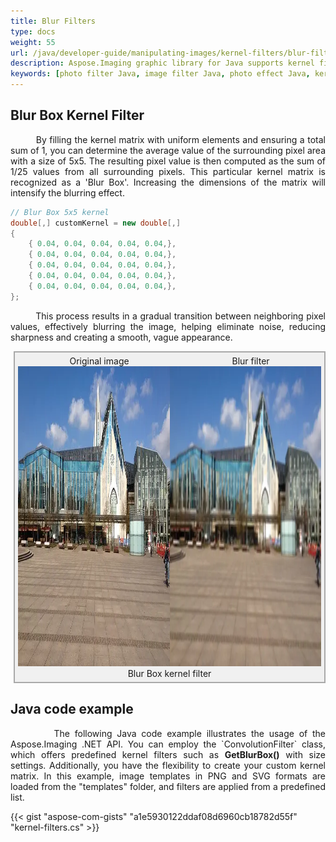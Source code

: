 ```yaml
---
title: Blur Filters
type: docs
weight: 55
url: /java/developer-guide/manipulating-images/kernel-filters/blur-filter/
description: Aspose.Imaging graphic library for Java supports kernel filters such Blur as well as custom kernels.
keywords: [photo filter Java, image filter Java, photo effect Java, kernel filter, blur image, blur filter, blur box filter, kernel matrix, convolution operation, custom kernel filter]
---
```


## Blur Box Kernel Filter

<p align='justify'>
&nbsp;&nbsp;&nbsp;&nbsp;&nbsp;&nbsp;&nbsp;&nbsp;
By filling the kernel matrix with uniform elements and ensuring a total sum of 1, you can determine the average value of the surrounding pixel area with a size of 5x5. The resulting pixel value is then computed as the sum of 1/25 values from all surrounding pixels. This particular kernel matrix is recognized as a 'Blur Box'. Increasing the dimensions of the matrix will intensify the blurring effect.
</p>

```cs
// Blur Box 5x5 kernel
double[,] customKernel = new double[,]
{
    { 0.04, 0.04, 0.04, 0.04, 0.04,},
    { 0.04, 0.04, 0.04, 0.04, 0.04,},
    { 0.04, 0.04, 0.04, 0.04, 0.04,},
    { 0.04, 0.04, 0.04, 0.04, 0.04,},
    { 0.04, 0.04, 0.04, 0.04, 0.04,},
};
```
<p align='justify'>
&nbsp;&nbsp;&nbsp;&nbsp;&nbsp;&nbsp;&nbsp;&nbsp;
This process results in a gradual transition between neighboring pixel values, effectively blurring the image, helping eliminate noise, reducing sharpness and creating a smooth, vague appearance.
</p>

<style>
   .frame {
    border: 2px solid darkgray;
    padding: 5px;
    margin: 10px 0 5px 5px;
    background: #f0f0f0;
    align-items: center;
   }
   .marginauto {
    margin: 10px auto 20px;
    display: block;
   }
   .frame figcaption {
    margin: 0 auto;
    display: flex;
    flex-direction: row;
    justify-content: center;
   }
   .container {
    display: flex;
    flex-direction: row;
    align-items: center;
    justify-content: space-around;
   }
</style>

<figure class="frame">
<div class="container">
    <div>
        <figcaption>Original image</figcaption>
    </div>
    <div>
        <figcaption>Blur filter</figcaption>
    </div>
</div>
<div class="container">
    <div>
        <img src="../template-building.webp" alt="Original photo before emboss filter" width="640" height="480"/>
    </div>
    <div>
        <img src="./blur-box-5x5-kernel-filter.webp" alt="Blur Box 5x5 kernel filter" width="640" height="480"/>
    </div>
</div>
<figcaption>Blur Box kernel filter</figcaption>
</figure>

## Java code example

<p align='justify'>
&nbsp;&nbsp;&nbsp;&nbsp;&nbsp;&nbsp;&nbsp;&nbsp;
The following Java code example illustrates the usage of the Aspose.Imaging .NET API. You can employ the `ConvolutionFilter` class, which offers predefined kernel filters such as <strong>GetBlurBox()</strong> with size settings. Additionally, you have the flexibility to create your custom kernel matrix. In this example, image templates in PNG and SVG formats are loaded from the "templates" folder, and filters are applied from a predefined list.
</p>

{{< gist "aspose-com-gists" "a1e5930122ddaf08d6960cb18782d55f" "kernel-filters.cs" >}}
